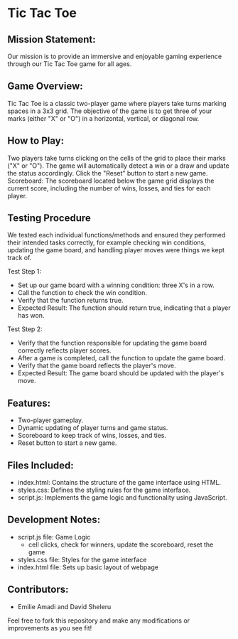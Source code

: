 # Tic Tac Toe

## Mission Statement: 
Our mission is to provide an immersive and enjoyable gaming experience through our Tic Tac Toe game for all ages. 

## Game Overview:
Tic Tac Toe is a classic two-player game where players take turns marking spaces in a 3x3 grid. The objective of the game is to get three of your marks (either "X" or "O") in a horizontal, vertical, or diagonal row.

## How to Play:
Two players take turns clicking on the cells of the grid to place their marks ("X" or "O"). The game will automatically detect a win or a draw and update the status accordingly. Click the "Reset" button to start a new game.
Scoreboard: The scoreboard located below the game grid displays the current score, including the number of wins, losses, and ties for each player.

## Testing Procedure
We tested each individual functions/methods and ensured they performed their intended tasks correctly, for example checking win conditions, updating the game board, and handling player moves were things we kept track of.

Test Step 1:
* Set up our game board with a winning condition: three X's in a row.
* Call the function to check the win condition.
* Verify that the function returns true.
* Expected Result: The function should return true, indicating that a player has won.

Test Step 2:
* Verify that the function responsible for updating the game board correctly reflects player scores.
* After a game is completed, call the function to update the game board.
* Verify that the game board reflects the player's move.
* Expected Result: The game board should be updated with the player's move.


## Features:
* Two-player gameplay.
* Dynamic updating of player turns and game status.
* Scoreboard to keep track of wins, losses, and ties.
* Reset button to start a new game.

## Files Included:
* index.html: Contains the structure of the game interface using HTML.
* styles.css: Defines the styling rules for the game interface.
* script.js: Implements the game logic and functionality using JavaScript.

## Development Notes:
* script.js file: Game Logic 
    - cell clicks, check for winners, update the scoreboard, reset the game
* styles.css file: Styles for the game interface
* index.html file: Sets up basic layout of webpage

## Contributors: 
* Emilie Amadi and David Sheleru

Feel free to fork this repository and make any modifications or improvements as you see fit! 
